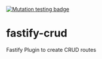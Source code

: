 [![Mutation testing badge](https://img.shields.io/endpoint?style=flat&url=https%3A%2F%2Fbadge-api.stryker-mutator.io%2Fgithub.com%2Fkenzhemir%2Ffastify-crud%2Fmain)](https://dashboard.stryker-mutator.io/reports/github.com/kenzhemir/fastify-crud/main)

# fastify-crud

Fastify Plugin to create CRUD routes
